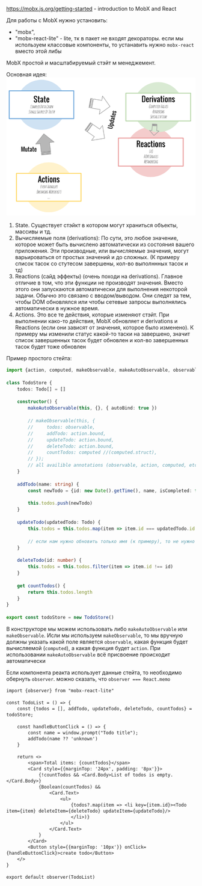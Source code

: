https://mobx.js.org/getting-started - introduction to MobX and React

Для работы с MobX нужно установить:
- "mobx",
- "mobx-react-lite" - lite, тк в пакет не входят декораторы. если мы используем классовые компоненты, то устанавить нужно ``mobx-react`` вместо этой либы

MobX простой и масштабируемый стэйт м менеджемент.

Основная идея:
![img.png](img.png)

1. State. Существует стэйкт в котором могут храниться объекты, массивы и тд.
2. Вычисляемые поля (derivations): По сути, это любое значение, которое может быть вычислено автоматически из состояния вашего приложения. Эти производные, или вычисляемые значения, могут варьироваться от простых значений и до сложных. (К примеру список тасок со стутесом завершены, кол-во выполннных тасок и тд)
3. Reactions (сайд эффекты) (очень походи на derivations). Главное отличие в том, что эти функции не производят значения. Вместо этого они запускаются автоматически для выполнения некоторой задачи. Обычно это связано с вводом/выводом. Они следят за тем, чтобы DOM обновлялся или чтобы сетевые запросы выполнялись автоматически в нужное время.
4. Actions.  Это все те действия, которые изменяют стэйт. При выполнении како-то действия, MobX обновляет и derivations и Reactions (если они зависят от значения, которое было изменено). К примеру мы изменили статус какой-то таски на завершено, значит список завершенных тасок будет обновлен и кол-во завершенных тасок будет тоже обновлен

Пример простого стейта:
```ts
import {action, computed, makeObservable, makeAutoObservable, observable} from "mobx";

class TodoStore {
    todos: Todo[] = []

    constructor() {
        makeAutoObservable(this, {}, { autoBind: true })
        
        // makeObservable(this, {
        //     todos: observable,
        //     addTodo: action.bound,
        //     updateTodo: action.bound,
        //     deleteTodo: action.bound,
        //     countTodos: computed //(computed.struct),
        // });
        // all availible annotations (observable, action, computed, etc.): https://mobx.js.org/observable-state.html#available-annotations
    }

    addTodo(name: string) {
        const newTodo = {id: new Date().getTime(), name, isCompleted: false};

        this.todos.push(newTodo)
    }

    updateTodo(updatedTodo: Todo) {
        this.todos = this.todos.map(item => item.id === updatedTodo.id ? updatedTodo : item)
        
        // если нам нужно обновить только имя (к примеру), то не нужно делать копию объекта, а просто todo.name = newName 
    }

    deleteTodo(id: number) {
        this.todos = this.todos.filter(item => item.id !== id)
    }

    get countTodos() {
        return this.todos.length
    }
}

export const todoStore = new TodoStore()
```
В конструкторе мы можем использовать либо ``makeAutoObservable`` или ``makeObservable``. Исли мы используем ``makeObservable``, то мы вручную
должны указать какой поле является ``observable``, какая функция будет вычисляемой (``computed``), а какая функция будет ``action``. 
При использовании ``makeAutoObservable`` всё присвоение происходит автоматически 

Если компонента реакта использует данные стейта, то необходимо обернуть ``observer``. можно сказать, что ``observer === React.memo``
```tsx
import {observer} from "mobx-react-lite"

const TodoList = () => {
    const {todos = [], addTodo, updateTodo, deleteTodo, countTodos} = todoStore;

    const handleButtonClick = () => {
        const name = window.prompt("Todo title");
        addTodo(name ?? 'unknown')
    }

    return <>
        <span>Total items: {countTodos}</span>
        <Card style={{marginTop: '24px', padding: '8px'}}>
            {!countTodos && <Card.Body>List of todos is empty.</Card.Body>}
            {Boolean(countTodos) &&
                <Card.Text>
                    <ul>
                        {todos?.map(item => <li key={item.id}><Todo item={item} deleteItem={deleteTodo} updateItem={updateTodo}/>
                        </li>)}
                    </ul>
                </Card.Text>
            }
        </Card>
        <Button style={{marginTop: '10px'}} onClick={handleButtonClick}>create todo</Button>
    </>
}

export default observer(TodoList)
```


